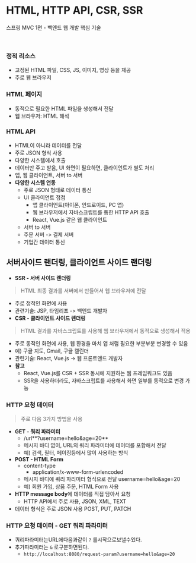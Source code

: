 # HTML, HTTP API, CSR, SSR
스프링 MVC 1편 - 백엔드 웹 개발 핵심 기술

<br>

### 정적 리소스
* 고정된 HTML 파일, CSS, JS, 이미지, 영상 등을 제공
* 주로 웹 브라우저

### HTML 페이지
* 동적으로 필요한 HTML 파일을 생성해서 전달
* 웹 브라우저: HTML 해석

### HTML API
  * HTML이 아니라 데이터를 전달
  * 주로 JSON 형식 사용
  * 다양한 시스템에서 호출
  * 데이터만 주고 받음, UI 화면이 필요하면, 클라이언트가 별도 처리
  * 앱, 웹 클라이언트, 서버 to 서버
* **다양한 시스템 연동**
  * 주로 JSON 형태로 데이터 통신
  * UI 클라이언트 접점
    * 앱 클라이언트(아이폰, 안드로이드, PC 앱)
    * 웹 브라우저에서 자바스크립트를 통한 HTTP API 호출
    * React, Vue.js 같은 웹 클라이언트
  * 서버 to 서버
  * 주문 서버 -> 결제 서버
  * 기업간 데이터 통신

## 서버사이드 랜더링, 클라이언트 사이드 랜더링
* **SSR - 서버 사이드 렌더링**
> HTML 최종 결과를 서버에서 만들어서 웹 브라우저에 전달
  * 주로 정적인 화면에 사용
  * 관련기술: JSP, 타임리프 -> 백엔드 개발자
* **CSR - 클라이언트 사이드 렌더링**
> HTML 결과를 자바스크립트를 사용해 웹 브라우저에서 동적으로 생성해서 적용
  * 주로 동적인 화면에 사용, 웹 환경을 마치 앱 처럼 필요한 부분부분 변경할 수 있음
  * 예) 구글 지도, Gmail, 구글 캘린더
  * 관련기술: React, Vue.js -> 웹 프론트엔드 개발자
* **참고**
  * React, Vue.js를 CSR + SSR 동시에 지원하는 웹 프레임워크도 있음
  * SSR을 사용하더라도, 자바스크립트를 사용해서 화면 일부를 동적으로 변경 가능

### HTTP 요청 데이터 
> 주로 다음 3가지 방법을 사용 
* **GET - 쿼리 파라미터**
  * /url**?username=hello&age=20**
  * 메시지 바디 없이, URL의 쿼리 파라미터에 데이터를 포함해서 전달
  * 예) 검색, 필터, 페이징등에서 많이 사용하는 방식
* **POST - HTML Form**
  * content-type
    * application/x-www-form-urlencoded
  * 메시지 바디에 쿼리 파리미터 형식으로 전달 username=hello&age=20
  * 예) 회원 가입, 상품 주문, HTML Form 사용
* **HTTP message body**에 데이터를 직접 담아서 요청
  * HTTP API에서 주로 사용, JSON, XML, TEXT
* 데이터 형식은 주로 JSON 사용 POST, PUT, PATCH

### HTTP 요청 데이터 - GET 쿼리 파라미터
* 쿼리파라미터는URL에다음과같이 `?` 를시작으로보낼수있다.
* 추가파라미터는 `&` 로구분하면된다.
  * `http://localhost:8080/request-param?username=hello&age=20`

